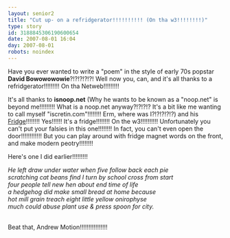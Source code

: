 ```yaml
---
layout: senior2
title: "Cut up- on a refridgerator!!!!!!!!!! (On tha w3!!!!!!!!)"
type: story
id: 3188845306190600654
date: 2007-08-01 16:04
day: 2007-08-01
robots: noindex
---
```

<p>Have you ever wanted to write a "poem" in the style of early 70s popstar <b>David Bowowowowie</b>?!?!?!?!?! Well now you, can, and it's all thanks to a refridgerator!!!!!!!!! On tha Netweb!!!!!!!!!</p><p>It's all thanks to <b>isnoop.net</b> (Why he wants to be known as a "noop.net" is beyond me!!!!!!!!! What is a noop.net anyway?!?!?!? It's a bit like me wanting to call myself "iscretin.com"!!!!!!!! Erm, where was I?!?!?!?!?) and his <a href="http://isnoop.net/toys/magwords.php">Fridge</a>!!!!!!!! Yes!!!!!! It's a fridge!!!!!!!! On the w3!!!!!!!!!! Unfortunately you can't put your falsies in this one!!!!!!!! In fact, you can't even open the door!!!!!!!!!!!! But you can play around with fridge magnet words on the front, and make modern peotry!!!!!!!! <br/></p><p>Here's one I did earlier!!!!!!!!!</p><div class="quote"><i>He left draw under water when five follow back each pie<br/>scratching cat beans find I turn by school cross from start<br/>four people tell new hen about end time of life<br/>a hedgehog did make small bread at home because<br/> hot mill grain treach eight little yellow onirophyse<br/>much could abuse plant use &amp; press spoon for city.</i></div><br/><p>Beat that, Andrew Motion!!!!!!!!!!!!!!!!</p><a href="http://bp1.blogger.com/_Ttd9ZZjOzDY/RrCknUCCP_I/AAAAAAAAAAc/bvwy-3taN4o/s1600-h/peom.jpg" onblur="try {parent.deselectBloggerImageGracefully();} catch(e) {}"><img alt="" border="0" id="BLOGGER_PHOTO_ID_5093752173855129586" src="http://bp1.blogger.com/_Ttd9ZZjOzDY/RrCknUCCP_I/AAAAAAAAAAc/bvwy-3taN4o/s320/peom.jpg" style="display:block; margin:0px auto 10px; text-align:center;cursor:pointer; cursor:hand;"/></a>
